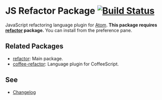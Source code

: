 # JS Refactor Package [![Build Status](https://travis-ci.org/hax/js-refactor.svg?branch=master)](https://travis-ci.org/hax/js-refactor)

JavaScript refactoring language plugin for [Atom](https://atom.io/).
**This package requires [refactor](https://atom.io/packages/refactor) package.**
You can install from the preference pane.

## Related Packages

* [refactor](https://atom.io/packages/refactor): Main package.
* [coffee-refactor](https://atom.io/packages/coffee-refactor): Language plugin for CoffeeScript.

## See

* [Changelog](CHANGELOG.md)
